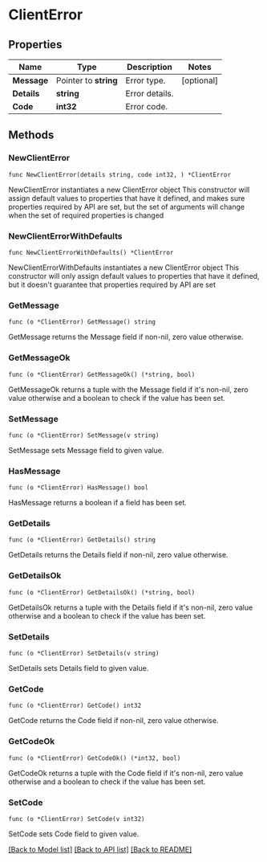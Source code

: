 # ClientError

## Properties

Name | Type | Description | Notes
------------ | ------------- | ------------- | -------------
**Message** | Pointer to **string** | Error type. | [optional] 
**Details** | **string** | Error details. | 
**Code** | **int32** | Error code. | 

## Methods

### NewClientError

`func NewClientError(details string, code int32, ) *ClientError`

NewClientError instantiates a new ClientError object
This constructor will assign default values to properties that have it defined,
and makes sure properties required by API are set, but the set of arguments
will change when the set of required properties is changed

### NewClientErrorWithDefaults

`func NewClientErrorWithDefaults() *ClientError`

NewClientErrorWithDefaults instantiates a new ClientError object
This constructor will only assign default values to properties that have it defined,
but it doesn't guarantee that properties required by API are set

### GetMessage

`func (o *ClientError) GetMessage() string`

GetMessage returns the Message field if non-nil, zero value otherwise.

### GetMessageOk

`func (o *ClientError) GetMessageOk() (*string, bool)`

GetMessageOk returns a tuple with the Message field if it's non-nil, zero value otherwise
and a boolean to check if the value has been set.

### SetMessage

`func (o *ClientError) SetMessage(v string)`

SetMessage sets Message field to given value.

### HasMessage

`func (o *ClientError) HasMessage() bool`

HasMessage returns a boolean if a field has been set.

### GetDetails

`func (o *ClientError) GetDetails() string`

GetDetails returns the Details field if non-nil, zero value otherwise.

### GetDetailsOk

`func (o *ClientError) GetDetailsOk() (*string, bool)`

GetDetailsOk returns a tuple with the Details field if it's non-nil, zero value otherwise
and a boolean to check if the value has been set.

### SetDetails

`func (o *ClientError) SetDetails(v string)`

SetDetails sets Details field to given value.


### GetCode

`func (o *ClientError) GetCode() int32`

GetCode returns the Code field if non-nil, zero value otherwise.

### GetCodeOk

`func (o *ClientError) GetCodeOk() (*int32, bool)`

GetCodeOk returns a tuple with the Code field if it's non-nil, zero value otherwise
and a boolean to check if the value has been set.

### SetCode

`func (o *ClientError) SetCode(v int32)`

SetCode sets Code field to given value.



[[Back to Model list]](../README.md#documentation-for-models) [[Back to API list]](../README.md#documentation-for-api-endpoints) [[Back to README]](../README.md)


